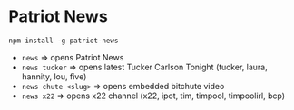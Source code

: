 # Patriot News

`npm install -g patriot-news`

- `news` => opens Patriot News
- `news tucker` => opens latest Tucker Carlson Tonight (tucker, laura, hannity, lou, five)
- `news chute <slug>` => opens embedded bitchute video
- `news x22` => opens x22 channel (x22, ipot, tim, timpool, timpoolirl, bcp)
